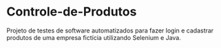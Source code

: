 # Controle-de-Produtos
Projeto de testes de software automatizados para fazer login e cadastrar produtos de uma empresa fictícia utilizando Selenium e Java.
